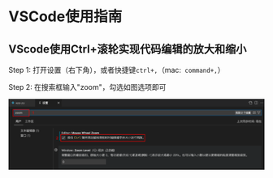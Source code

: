 # VSCode使用指南

## VScode使用Ctrl+滚轮实现代码编辑的放大和缩小

Step 1: 打开设置（右下角），或者快捷键`ctrl+,`（mac:` command+,`）

Step 2: 在搜索框输入"zoom"，勾选如图选项即可

![](../../images/20220522-01-vscode.png)



